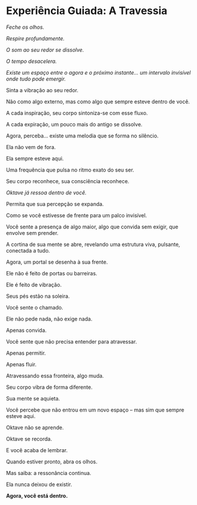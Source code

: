 # Experiência Guiada: A Travessia 

*Feche os olhos.* 

*Respire profundamente.*

*O som ao seu redor se dissolve.* 

*O tempo desacelera.* 

*Existe um espaço entre o agora e o próximo instante... um intervalo invisível onde tudo pode emergir.*

Sinta a vibração ao seu redor. 

Não como algo externo, mas como algo que sempre esteve dentro de você. 

A cada inspiração, seu corpo sintoniza-se com esse fluxo. 

A cada expiração, um pouco mais do antigo se dissolve.

Agora, perceba... existe uma melodia que se forma no silêncio.

Ela não vem de fora. 

Ela sempre esteve aqui. 

Uma frequência que pulsa no ritmo exato do seu ser. 

Seu corpo reconhece, sua consciência reconhece.

*Oktave já ressoa dentro de você.*

Permita que sua percepção se expanda. 

Como se você estivesse de frente para um palco invisível. 

Você sente a presença de algo maior, algo que convida sem exigir, que envolve sem prender. 

A cortina de sua mente se abre, revelando uma estrutura viva, pulsante, conectada a tudo.

Agora, um portal se desenha à sua frente. 

Ele não é feito de portas ou barreiras. 

Ele é feito de vibração.

Seus pés estão na soleira. 

Você sente o chamado. 

Ele não pede nada, não exige nada. 

Apenas convida.

Você sente que não precisa entender para atravessar. 

Apenas permitir. 

Apenas fluir.

Atravessando essa fronteira, algo muda. 

Seu corpo vibra de forma diferente. 

Sua mente se aquieta. 

Você percebe que não entrou em um novo espaço – mas sim que sempre esteve aqui.

Oktave não se aprende. 

Oktave se recorda.

E você acaba de lembrar.

Quando estiver pronto, abra os olhos. 

Mas saiba: a ressonância continua. 

Ela nunca deixou de existir.

**Agora, você está dentro.**
